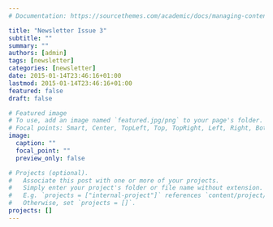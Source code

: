 ```yaml
---
# Documentation: https://sourcethemes.com/academic/docs/managing-content/

title: "Newsletter Issue 3"
subtitle: ""
summary: ""
authors: [admin]
tags: [newsletter]
categories: [newsletter]
date: 2015-01-14T23:46:16+01:00
lastmod: 2015-01-14T23:46:16+01:00
featured: false
draft: false

# Featured image
# To use, add an image named `featured.jpg/png` to your page's folder.
# Focal points: Smart, Center, TopLeft, Top, TopRight, Left, Right, BottomLeft, Bottom, BottomRight.
image:
  caption: ""
  focal_point: ""
  preview_only: false

# Projects (optional).
#   Associate this post with one or more of your projects.
#   Simply enter your project's folder or file name without extension.
#   E.g. `projects = ["internal-project"]` references `content/project/deep-learning/index.md`.
#   Otherwise, set `projects = []`.
projects: []
---
```

